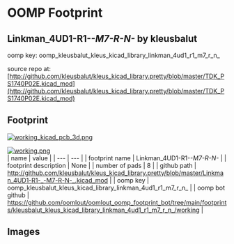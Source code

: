 # OOMP Footprint  
## Linkman_4UD1-R1-_-M7-R-N-_  by kleusbalut  
  
oomp key: oomp_kleusbalut_kleus_kicad_library_linkman_4ud1_r1_m7_r_n_  
  
source repo at: [http://github.com/kleusbalut/kleus_kicad_library.pretty/blob/master/TDK_PS1740P02E.kicad_mod](http://github.com/kleusbalut/kleus_kicad_library.pretty/blob/master/TDK_PS1740P02E.kicad_mod)  
## Footprint  
  
[![working_kicad_pcb_3d.png](working_kicad_pcb_3d_600.png)](working_kicad_pcb_3d.png)  
  
[![working.png](working_600.png)](working.png)  
| name | value | 
| --- | --- | 
| footprint name | Linkman_4UD1-R1-_-M7-R-N-_ | 
| footprint description | None | 
| number of pads | 8 | 
| github path | http://github.com/kleusbalut/kleus_kicad_library.pretty/blob/master/Linkman_4UD1-R1-_-M7-R-N-_.kicad_mod | 
| oomp key | oomp_kleusbalut_kleus_kicad_library_linkman_4ud1_r1_m7_r_n_ | 
| oomp bot github | https://github.com/oomlout/oomlout_oomp_footprint_bot/tree/main/footprints/kleusbalut_kleus_kicad_library_linkman_4ud1_r1_m7_r_n_/working | 
## Images  
